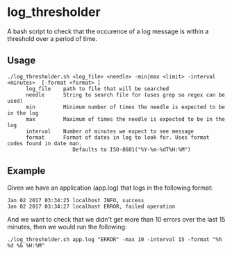 # log_thresholder

A bash script to check that the occurence of a log message is within a threshold over a period of time. 

## Usage
```
./log_thresholder.sh <log_file> <needle> -min|max <limit> -interval <minutes>  [-format <format> ]
      log_file    path to file that will be searched
      needle      String to search file for (uses grep so regex can be used)
      min         Minimum number of times the needle is expected to be in the log
      max         Maximum of times the needle is expected to be in the log
      interval    Number of minutes we expect to see message
      format      Format of dates in log to look for. Uses format codes found in date man. 
                     Defaults to ISO-8601("%Y-%m-%dT%H:%M")
 ```
      
## Example

Given we have an application (app.log) that logs in the following format:

```
Jan 02 2017 03:34:25 localhost INFO, success
Jan 02 2017 03:34:27 localhost ERROR, failed operation
```

And we want to check that we didn't get more than 10 errors over the last 15 minutes, then we would run the following:

```
./log_thresholder.sh app.log "ERROR" -max 10 -interval 15 -format "%h %d %& %H:%M" 
```

